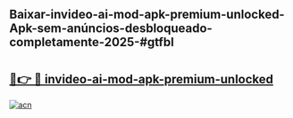 ## Baixar-invideo-ai-mod-apk-premium-unlocked-Apk-sem-anúncios-desbloqueado-completamente-2025-#gtfbl

# <h2><a href="https://ainizakaria.my?title=invideo-ai-mod-apk-premium-unlocked&ref=22M">🔗👉 🔴 invideo-ai-mod-apk-premium-unlocked</a></h2>

[![acn](https://github.com/user-attachments/assets/0f9c940e-d8b0-45ae-aac7-cd30a18b3e1c)](https://ainizakaria.my?title=invideo-ai-mod-apk-premium-unlocked&ref=22M)

